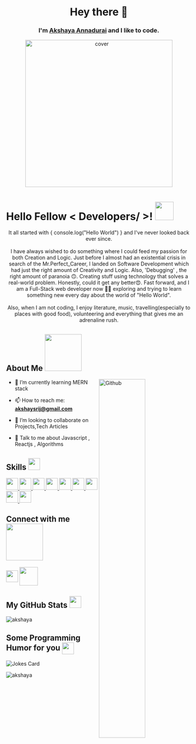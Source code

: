<h1 align="center">Hey there 👋</h1>
<h3 align="center">I'm <a href="https://github.com/Jasmine-Shaikh">Akshaya Annadurai</a> and I like to code.</h3>

<div align="center">
<img  height = "400px" src="https://c.tenor.com/Bgi_54meeiMAAAAC/anime-typing.gif" alt="cover" />
</div>

<h1> Hello Fellow < Developers/ >! <img src = "https://raw.githubusercontent.com/MartinHeinz/MartinHeinz/master/wave.gif" width = 50px> </h1>

<p align="center">
It all started with { console.log("Hello World") }  and I've never looked back ever since.
<br/>
 <br/>
I have always wished to do something where I could feed my passion for both Creation and Logic. Just before I almost had an existential crisis in search of the Mr.Perfect_Career, I landed on Software Development which had just the right amount of Creativity and Logic. Also, 'Debugging' , the right amount of paranoia 🙃. Creating stuff using technology that solves a real-world problem. Honestly, could it get any better😍. Fast forward, and I am a Full-Stack web developer now 👩‍💻 exploring and trying to learn something new every day about the world of "Hello World".
 <br/>
 <br/>
Also, when I am not coding, I enjoy literature, music, travelling(especially to places with good food), volunteering and everything that gives me an adrenaline rush.
</p>


<h2> About Me <img src = "https://media0.giphy.com/media/KDDpcKigbfFpnejZs6/giphy.gif?cid=ecf05e47oy6f4zjs8g1qoiystc56cu7r9tb8a1fe76e05oty&rid=giphy.gif" width = 100px></h2>

<img width="50%" align="right" alt="Github" src="https://i.pinimg.com/originals/fd/a7/c0/fda7c018db9a09ff0ed234957e9b25b9.gif" />




- 🌱 I’m currently learning MERN stack

- 📫 How to reach me: **akshaysrij@gmail.com**

- 👯 I’m looking to collaborate on Projects,Tech Articles 

- 💬 Talk to me about Javascript , Reactjs , Algorithms 

<h2> Skills <img src = "https://media2.giphy.com/media/QssGEmpkyEOhBCb7e1/giphy.gif?cid=ecf05e47a0n3gi1bfqntqmob8g9aid1oyj2wr3ds3mg700bl&rid=giphy.gif" width = 32px> </h2>
<a href= https://github.com/AkshayaAnnadurai?tab=repositories&q=&type=&language=reactjs&sort= > <img width ='32px' src ='https://media1.giphy.com/media/du3J3cXyzhj75IOgvA/giphy.gif?cid=ecf05e47x2g034i9pzwtzzsd3xgg2w9nr94t4tflbbgo3008&rid=giphy.gif'> </a>
<a href= https://github.com/AkshayaAnnadurai?tab=repositories&q=&type=&language=javascript&sort= > <img width ='32px' src =https://img.icons8.com/color/344/javascript--v1.png'> </a>
<a href= https://github.com/AkshayaAnnadurai?tab=repositories&q=&type=&language=html&sort= > <img width ='32px' src ='https://img.icons8.com/color/344/html-5--v1.png'> </a>
<a href= https://github.com/AkshayaAnnadurai?tab=repositories&q=&type=&language=css&sort= > <img width ='32px' src ='https://img.icons8.com/color/452/css3.png'> </a>
<a href= https://github.com/AkshayaAnnadurai?tab=repositories&q=&type=&language=bootstrap&sort= > <img width ='32px' src ='https://cdn.iconscout.com/icon/free/png-256/bootstrap-6-1175203.png'> </a>
<a href= https://github.com/AkshayaAnnadurai?tab=repositories&q=&type=&language=redux&sort= > <img width ='32px' src ='https://tse1.mm.bing.net/th?id=OIP.yPRN87C9vjrdtIBY7UTAiAHaGs&pid=Api&P=0'> </a>
<a href= https://github.com/AkshayaAnnadurai?tab=repositories&q=&type=&language=mongodb&sort= > <img width ='32px' src ='https://tse4.mm.bing.net/th?id=OIP.txPPpKqWC6V6aRqGzTJUDQAAAA&pid=Api&P=0'> </a>
<a href= https://github.com/AkshayaAnnadurai?tab=repositories&q=&type=&language=express&sort= > <img width ='32px' src ='https://akshayaannadurai.github.io/skills/express.svg'> </a>
<a href=https://github.com/AkshayaAnnadurai?tab=repositories&q=&type=&language=nodejs&sort= > <img width ='32px' src ='https://akshayaannadurai.github.io/skills/node.svg'> </a>


<h2> Connect with me <img src='https://raw.githubusercontent.com/ShahriarShafin/ShahriarShafin/main/Assets/handshake.gif' width="100px"> </h2>
<a href = 'https://www.linkedin.com/in/akshaya-annadurai-629916191/'> <img width = '32px' align= 'center' src="https://tse4.mm.bing.net/th?id=OIP.Pf90JumdA6WWszvFFKenCQHaHa&pid=Api&P=0"/></a> 
<a href = 'https://github.com/AkshayaAnnadurai'> <img width = '50px' align= 'center' src="https://tse3.mm.bing.net/th?id=OIP.Of28FZsrbzSrI4VlQA7BAQHaEK&pid=Api&P=0"/></a> 





<h2> My GitHub Stats <img src='https://media1.giphy.com/media/du3J3cXyzhj75IOgvA/giphy.gif?cid=ecf05e47x2g034i9pzwtzzsd3xgg2w9nr94t4tflbbgo3008&rid=giphy.gif' width='32px'> </h2>

<!-- ![Metrics](https://metrics.lecoq.io/huxly123?template=terminal&base.header=0&base.activity=0&base.repositories=0&base.metadata=0&languages=1&languages.limit=8&languages.colors=github&languages.threshold=0%25&config.timezone=America%2FToronto) -->
  <p><img align="center" src="https://github-readme-stats.vercel.app/api/top-langs?username=AkshayaAnnadurai&show_icons=true&locale=en&layout=compact" alt="akshaya" /></p>

<h2> Some Programming Humor for you <img align ='center' src='https://media2.giphy.com/media/UQDSBzfyiBKvgFcSTw/giphy.gif?cid=ecf05e47p3cd513axbek3f56ti3jzizq8hincw20jauyyfyw&rid=giphy.gif' width = '32px'></h2>

![Jokes Card](https://readme-jokes.vercel.app/api?theme=default)





<p><img align="center" src="https://github-readme-streak-stats.herokuapp.com/?user=AkshayaAnnadurai&" alt="akshaya" /></p>
